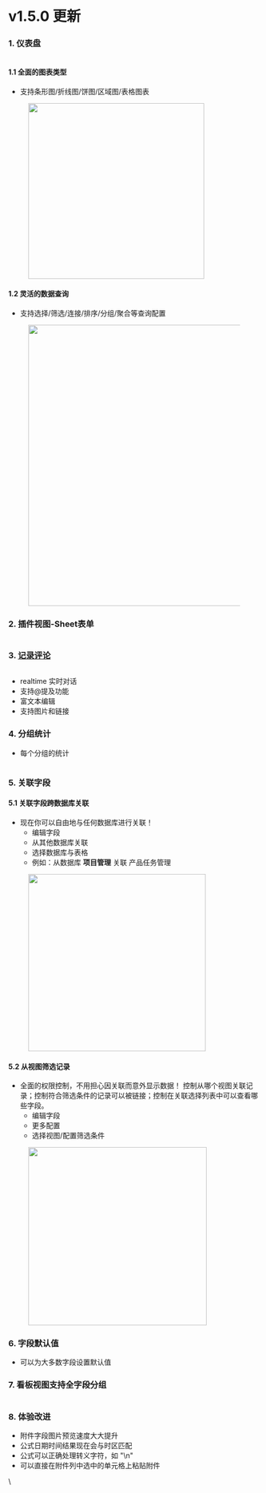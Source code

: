 # v1.5.0 更新

### 1. 仪表盘

<figure><img src="../.gitbook/assets/dashboard-1.png" alt=""><figcaption></figcaption></figure>

#### 1.1 全面的图表类型

* 支持条形图/折线图/饼图/区域图/表格图表

<figure><img src="../.gitbook/assets/dashboard-2.png" alt="" width="352"><figcaption></figcaption></figure>



#### 1.2 灵活的数据查询

* 支持选择/筛选/连接/排序/分组/聚合等查询配置

<figure><img src="../.gitbook/assets/dashboard-3.png" alt="" width="563"><figcaption></figcaption></figure>



### 2. 插件视图-Sheet表单

<figure><img src="../.gitbook/assets/sheet-form-1.png" alt=""><figcaption></figcaption></figure>



### 3. [记录评论](https://help.teable.cn/ji-ben-gong-neng/ji-lu/ping-lun#zhu-yao-te-dian)

<figure><img src="../.gitbook/assets/Record-comment-1.png" alt=""><figcaption></figcaption></figure>

* realtime 实时对话
* 支持@提及功能
* 富文本编辑
* 支持图片和链接



### 4. 分组统计

* 每个分组的统计

<figure><img src="../.gitbook/assets/Statistics for every group.png" alt=""><figcaption></figcaption></figure>



### 5. 关联字段

#### 5.1 关联字段跨数据库关联

* 现在你可以自由地与任何数据库进行关联！
  * 编辑字段
  * 从其他数据库关联
  * 选择数据库与表格
  * &#x20; 例如：从数据库 **项目管理** 关联 产品任务管理

<figure><img src="../.gitbook/assets/Link cross base.png" alt="" width="355"><figcaption></figcaption></figure>



#### 5.2 从视图筛选记录

* 全面的权限控制，不用担心因关联而意外显示数据！ 控制从哪个视图关联记录；控制符合筛选条件的记录可以被链接；控制在关联选择列表中可以查看哪些字段。
  * 编辑字段
  * 更多配置
  * 选择视图/配置筛选条件

<figure><img src="../.gitbook/assets/Link table view control.png" alt="" width="357"><figcaption></figcaption></figure>



### 6. 字段默认值

* 可以为大多数字段设置默认值



### 7. 看板视图支持全字段分组

<figure><img src="../.gitbook/assets/Kanban view supports full-field stacking.png" alt=""><figcaption></figcaption></figure>



### 8. 体验改进

* 附件字段图片预览速度大大提升
* 公式日期时间结果现在会与时区匹配
* 公式可以正确处理转义字符，如 "\n"
* 可以直接在附件列中选中的单元格上粘贴附件

\
